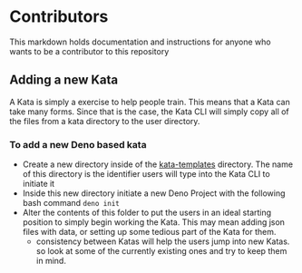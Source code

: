 # Contributors

This markdown holds documentation and instructions for anyone who wants to be a
contributor to this repository

## Adding a new Kata

A Kata is simply a exercise to help people train. This means that a Kata can
take many forms. Since that is the case, the Kata CLI will simply copy all of
the files from a kata directory to the user directory.

### To add a new Deno based kata

- Create a new directory inside of the [kata-templates](../kata-templates/)
  directory. The name of this directory is the identifier users will type into
  the Kata CLI to initiate it
- Inside this new directory initiate a new Deno Project with the following bash
  command `deno init`
- Alter the contents of this folder to put the users in an ideal starting
  position to simply begin working the Kata. This may mean adding json files
  with data, or setting up some tedious part of the Kata for them.
  - consistency between Katas will help the users jump into new Katas. so look
    at some of the currently existing ones and try to keep them in mind.
